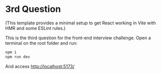 # 3rd Question

(This template provides a minimal setup to get React working in Vite with HMR and some ESLint rules.)

This is the third question for the front-end interview challenge.
Open a terminal on the root folder and run:

```bash
npm i
npm run dev
```

And access [http://localhost:5173/](http://localhost:5173/)
